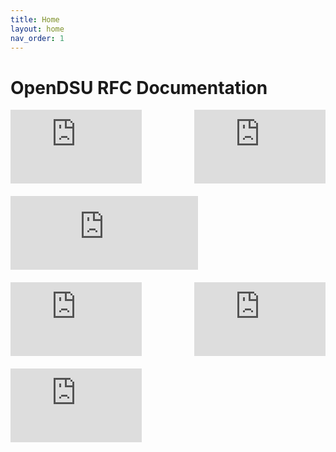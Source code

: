 ```yaml
---
title: Home
layout: home
nav_order: 1
---
```

 # **OpenDSU RFC Documentation**

<div style="display:flex;flex-direction:row;flex-wrap:wrap;justify-content:space-between;align-content:space-around;gap: 20px 20px;">

<iframe width="210" height="118" src="https://www.youtube.com/embed/n6YiWk8t3W0?si=R8GYpQFhycDL3xJ6" title="YouTube video player" frameborder="0" allow="accelerometer; autoplay; clipboard-write; encrypted-media; gyroscope; picture-in-picture; web-share" allowfullscreen></iframe>

<iframe width="210" height="118" src="https://www.youtube.com/embed/M25uLSmVRl0?si=4bl_aokGPNqFBFcR" title="YouTube video player" frameborder="0" allow="accelerometer; autoplay; clipboard-write; encrypted-media; gyroscope; picture-in-picture; web-share" allowfullscreen></iframe>

<iframe wwidth="210" height="118" src="https://www.youtube.com/embed/tYjIfKK4TOQ?si=GpXncvdI4sPvc8pc" title="YouTube video player" frameborder="0" allow="accelerometer; autoplay; clipboard-write; encrypted-media; gyroscope; picture-in-picture; web-share" allowfullscreen></iframe>

<iframe width="210" height="118" src="https://www.youtube.com/embed/BB7XcK8Ptss?si=FsW2Bw6ua5jfhVHb" title="YouTube video player" frameborder="0" allow="accelerometer; autoplay; clipboard-write; encrypted-media; gyroscope; picture-in-picture; web-share" allowfullscreen></iframe>

<iframe width="210" height="118" src="https://www.youtube.com/embed/HCkeFXyeJxg?si=ZpnXwsa9qghC2OMQ" title="YouTube video player" frameborder="0" allow="accelerometer; autoplay; clipboard-write; encrypted-media; gyroscope; picture-in-picture; web-share" allowfullscreen></iframe>

<iframe width="210" height="118" src="https://www.youtube.com/embed/0A3bGUAajrM?si=3wLGPS6KBAfaJLVF" title="YouTube video player" frameborder="0" allow="accelerometer; autoplay; clipboard-write; encrypted-media; gyroscope; picture-in-picture; web-share" allowfullscreen></iframe>
</div>
